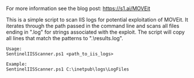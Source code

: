  For more information see the blog post: https://s1.ai/MOVEit
 
 This is a simple script to scan IIS logs for potential exploitation of MOVEit. It iterates through the path
    passed in the command line and scans all files ending in ".log" for strings associated with the exploit. 
    The script will copy all lines that match the patterns to ".\results.log". 

    Usage:
    SentinelIISScanner.ps1 <path_to_iis_logs>

    Example:
    SentinelIISScanner.ps1 C:\inetpub\logs\LogFiles
